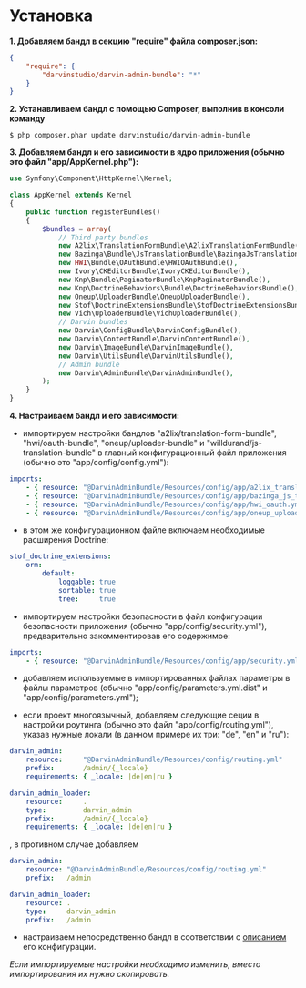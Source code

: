 Установка
=========

**1. Добавляем бандл в секцию "require" файла composer.json:**

```json
{
    "require": {
        "darvinstudio/darvin-admin-bundle": "*"
    }
}
```

**2. Устанавливаем бандл с помощью Composer, выполнив в консоли команду**

    $ php composer.phar update darvinstudio/darvin-admin-bundle

**3. Добавляем бандл и его зависимости в ядро приложения (обычно это файл "app/AppKernel.php"):**

```php
use Symfony\Component\HttpKernel\Kernel;

class AppKernel extends Kernel
{
    public function registerBundles()
    {
        $bundles = array(
            // Third party bundles
            new A2lix\TranslationFormBundle\A2lixTranslationFormBundle(),
            new Bazinga\Bundle\JsTranslationBundle\BazingaJsTranslationBundle(),
            new HWI\Bundle\OAuthBundle\HWIOAuthBundle(),
            new Ivory\CKEditorBundle\IvoryCKEditorBundle(),
            new Knp\Bundle\PaginatorBundle\KnpPaginatorBundle(),
            new Knp\DoctrineBehaviors\Bundle\DoctrineBehaviorsBundle(),
            new Oneup\UploaderBundle\OneupUploaderBundle(),
            new Stof\DoctrineExtensionsBundle\StofDoctrineExtensionsBundle(),
            new Vich\UploaderBundle\VichUploaderBundle(),
            // Darvin bundles
            new Darvin\ConfigBundle\DarvinConfigBundle(),
            new Darvin\ContentBundle\DarvinContentBundle(),
            new Darvin\ImageBundle\DarvinImageBundle(),
            new Darvin\UtilsBundle\DarvinUtilsBundle(),
            // Admin bundle
            new Darvin\AdminBundle\DarvinAdminBundle(),
        );
    }
}
```

**4. Настраиваем бандл и его зависимости:**

- импортируем настройки бандлов "a2lix/translation-form-bundle", "hwi/oauth-bundle", "oneup/uploader-bundle" и
 "willdurand/js-translation-bundle" в главный конфигурационный файл приложения (обычно это "app/config/config.yml"):

```yaml
imports:
    - { resource: "@DarvinAdminBundle/Resources/config/app/a2lix_translation_form.yml" }
    - { resource: "@DarvinAdminBundle/Resources/config/app/bazinga_js_translation.yml" }
    - { resource: "@DarvinAdminBundle/Resources/config/app/hwi_oauth.yml" }
    - { resource: "@DarvinAdminBundle/Resources/config/app/oneup_uploader.yml" }
```

- в этом же конфигурационном файле включаем необходимые расширения Doctrine:

```yaml
stof_doctrine_extensions:
    orm:
        default:
            loggable: true
            sortable: true
            tree:     true
```

- импортируем настройки безопасности в файл конфигурации безопасности приложения (обычно "app/config/security.yml"),
 предварительно закомментировав его содержимое:

```yaml
imports:
    - { resource: "@DarvinAdminBundle/Resources/config/app/security.yml" }
```

- добавляем используемые в импортированных файлах параметры в файлы параметров (обычно "app/config/parameters.yml.dist"
 и "app/config/parameters.yml");

- если проект многоязычный, добавляем следующие сеции в настройки роутинга (обычно это файл "app/config/routing.yml"),
 указав нужные локали (в данном примере их три: "de", "en" и "ru"):

```yaml
darvin_admin:
    resource:     "@DarvinAdminBundle/Resources/config/routing.yml"
    prefix:       /admin/{_locale}
    requirements: { _locale: |de|en|ru }

darvin_admin_loader:
    resource:     .
    type:         darvin_admin
    prefix:       /admin/{_locale}
    requirements: { _locale: |de|en|ru }
```

, в противном случае добавляем

```yaml
darvin_admin:
    resource: "@DarvinAdminBundle/Resources/config/routing.yml"
    prefix:   /admin

darvin_admin_loader:
    resource: .
    type:     darvin_admin
    prefix:   /admin
```

- настраиваем непосредственно бандл в соответствии с [описанием](reference/configuration.md) его конфигурации.

*Если импортируемые настройки необходимо изменить, вместо импортирования их нужно скопировать.*
